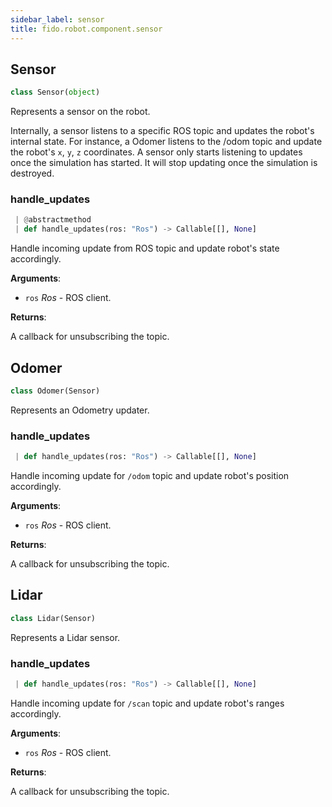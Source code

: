 ```yaml
---
sidebar_label: sensor
title: fido.robot.component.sensor
---
```


## Sensor

```python
class Sensor(object)
```

Represents a sensor on the robot.

Internally, a sensor listens to a specific ROS topic and updates the robot's
internal state. For instance, a Odomer listens to the /odom topic and update the
robot's `x`, `y`, `z` coordinates. A sensor only starts listening to updates once
the simulation has started. It will stop updating once the simulation is destroyed.

### handle\_updates

```python
 | @abstractmethod
 | def handle_updates(ros: "Ros") -> Callable[[], None]
```

Handle incoming update from ROS topic and update robot's state accordingly.

**Arguments**:

- `ros` _Ros_ - ROS client.
  

**Returns**:

  A callback for unsubscribing the topic.

## Odomer

```python
class Odomer(Sensor)
```

Represents an Odometry updater.

### handle\_updates

```python
 | def handle_updates(ros: "Ros") -> Callable[[], None]
```

Handle incoming update for `/odom` topic and update robot's position
accordingly.

**Arguments**:

- `ros` _Ros_ - ROS client.
  

**Returns**:

  A callback for unsubscribing the topic.

## Lidar

```python
class Lidar(Sensor)
```

Represents a Lidar sensor.

### handle\_updates

```python
 | def handle_updates(ros: "Ros") -> Callable[[], None]
```

Handle incoming update for `/scan` topic and update robot's ranges
accordingly.

**Arguments**:

- `ros` _Ros_ - ROS client.
  

**Returns**:

  A callback for unsubscribing the topic.

